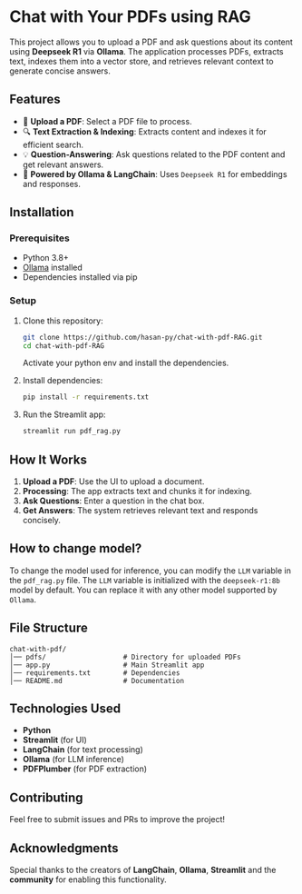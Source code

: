 # Chat with Your PDFs using RAG

This project allows you to upload a PDF and ask questions about its content using **Deepseek R1** via **Ollama**. The application processes PDFs, extracts text, indexes them into a vector store, and retrieves relevant context to generate concise answers.

## Features

- 📂 **Upload a PDF**: Select a PDF file to process.
- 🔍 **Text Extraction & Indexing**: Extracts content and indexes it for efficient search.
- 💡 **Question-Answering**: Ask questions related to the PDF content and get relevant answers.
- 🚀 **Powered by Ollama & LangChain**: Uses `Deepseek R1` for embeddings and responses.

## Installation

### Prerequisites

- Python 3.8+
- [Ollama](https://ollama.com) installed
- Dependencies installed via pip

### Setup

1. Clone this repository:

   ```sh
   git clone https://github.com/hasan-py/chat-with-pdf-RAG.git
   cd chat-with-pdf-RAG
   ```

   Activate your python env and install the dependencies.

2. Install dependencies:
   ```sh
   pip install -r requirements.txt
   ```
3. Run the Streamlit app:
   ```sh
   streamlit run pdf_rag.py
   ```

## How It Works

1. **Upload a PDF**: Use the UI to upload a document.
2. **Processing**: The app extracts text and chunks it for indexing.
3. **Ask Questions**: Enter a question in the chat box.
4. **Get Answers**: The system retrieves relevant text and responds concisely.

## How to change model?

To change the model used for inference, you can modify the `LLM` variable in the `pdf_rag.py` file. The `LLM` variable is initialized with the `deepseek-r1:8b` model by default. You can replace it with any other model supported by `Ollama`.

## File Structure

```
chat-with-pdf/
│── pdfs/                   # Directory for uploaded PDFs
│── app.py                  # Main Streamlit app
│── requirements.txt        # Dependencies
│── README.md               # Documentation
```

## Technologies Used

- **Python**
- **Streamlit** (for UI)
- **LangChain** (for text processing)
- **Ollama** (for LLM inference)
- **PDFPlumber** (for PDF extraction)

## Contributing

Feel free to submit issues and PRs to improve the project!

## Acknowledgments

Special thanks to the creators of **LangChain**, **Ollama**, **Streamlit** and the **community** for enabling this functionality.
